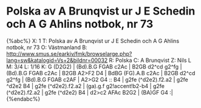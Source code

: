 # Polska av A Brunqvist ur J E Schedin och A G Ahlins notbok, nr 73

{%abc%}
X: 1
T: Polska av A Brunqvist ur J E Schedin och A G Ahlins notbok, nr 73
O: Västmanland
B: http://www.smus.se/earkiv/fmk/browselarge.php?lang=sw&katalogid=Vs+2&bildnr=00032
R: Polska
C: A Brunqvist
Z: Nils L
M: 3/4
L: 1/16
K: G 
(D2G2) | (Bd).B.G FGAB c2Ac  | B2GB d2^cd g2^fg | (Bd).B.G FGAB c2Ac | B2GB A2>F2 D4  | 
          BdBG (FG).A.B c2Ac | B2GB d2^cd g2^fg | (Bd).B.G FGAB c2AF | A2>G2 G4 ::
B4 | g2fe (^d2e2).f2.a2 | g2fe ^d2e2   B4 | g2fe (^d2e2).f2.a2 | (ga).g.f g2!accent!b2-b4 | 
     g2fe (^d2e2).f2.a2 | g2fe (^d2e2) B4 | d2>c2 AFAc B2G2 | (BA)GF G4 :|
{%endabc%}

